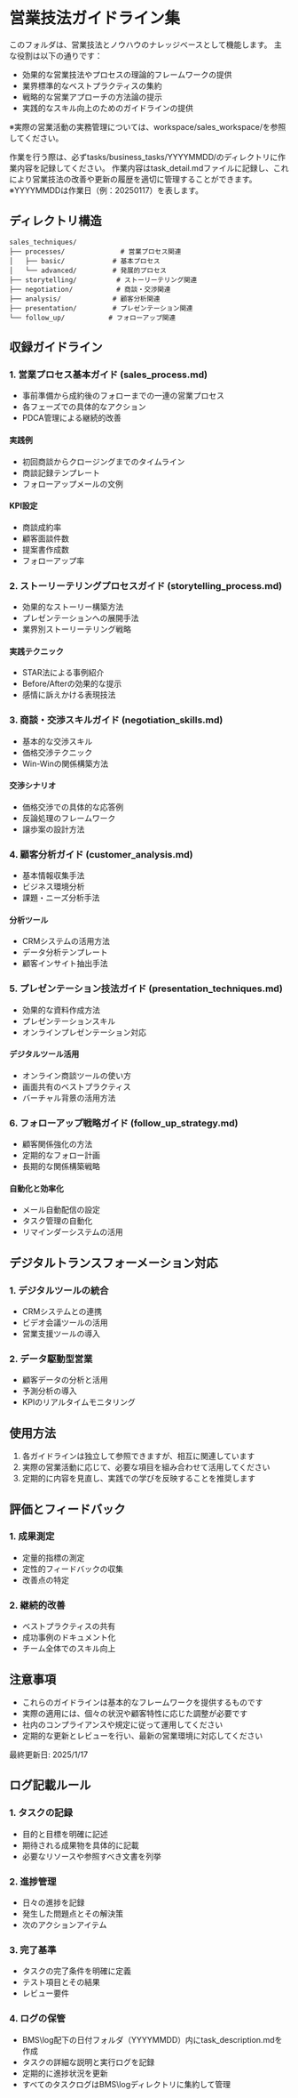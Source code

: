 # 営業技法ガイドライン集

このフォルダは、営業技法とノウハウのナレッジベースとして機能します。
主な役割は以下の通りです：

- 効果的な営業技法やプロセスの理論的フレームワークの提供
- 業界標準的なベストプラクティスの集約
- 戦略的な営業アプローチの方法論の提示
- 実践的なスキル向上のためのガイドラインの提供

※実際の営業活動の実務管理については、workspace/sales_workspace/を参照してください。

作業を行う際は、必ずtasks/business_tasks/YYYYMMDD/のディレクトリに作業内容を記録してください。
作業内容はtask_detail.mdファイルに記録し、これにより営業技法の改善や更新の履歴を適切に管理することができます。
※YYYYMMDDは作業日（例：20250117）を表します。

## ディレクトリ構造
```
sales_techniques/
├── processes/              # 営業プロセス関連
│   ├── basic/            # 基本プロセス
│   └── advanced/         # 発展的プロセス
├── storytelling/          # ストーリーテリング関連
├── negotiation/           # 商談・交渉関連
├── analysis/             # 顧客分析関連
├── presentation/         # プレゼンテーション関連
└── follow_up/           # フォローアップ関連
```

## 収録ガイドライン

### 1. 営業プロセス基本ガイド (sales_process.md)
- 事前準備から成約後のフォローまでの一連の営業プロセス
- 各フェーズでの具体的なアクション
- PDCA管理による継続的改善

#### 実践例
- 初回商談からクロージングまでのタイムライン
- 商談記録テンプレート
- フォローアップメールの文例

#### KPI設定
- 商談成約率
- 顧客面談件数
- 提案書作成数
- フォローアップ率

### 2. ストーリーテリングプロセスガイド (storytelling_process.md)
- 効果的なストーリー構築方法
- プレゼンテーションへの展開手法
- 業界別ストーリーテリング戦略

#### 実践テクニック
- STAR法による事例紹介
- Before/Afterの効果的な提示
- 感情に訴えかける表現技法

### 3. 商談・交渉スキルガイド (negotiation_skills.md)
- 基本的な交渉スキル
- 価格交渉テクニック
- Win-Winの関係構築方法

#### 交渉シナリオ
- 価格交渉での具体的な応答例
- 反論処理のフレームワーク
- 譲歩案の設計方法

### 4. 顧客分析ガイド (customer_analysis.md)
- 基本情報収集手法
- ビジネス環境分析
- 課題・ニーズ分析手法

#### 分析ツール
- CRMシステムの活用方法
- データ分析テンプレート
- 顧客インサイト抽出手法

### 5. プレゼンテーション技法ガイド (presentation_techniques.md)
- 効果的な資料作成方法
- プレゼンテーションスキル
- オンラインプレゼンテーション対応

#### デジタルツール活用
- オンライン商談ツールの使い方
- 画面共有のベストプラクティス
- バーチャル背景の活用方法

### 6. フォローアップ戦略ガイド (follow_up_strategy.md)
- 顧客関係強化の方法
- 定期的なフォロー計画
- 長期的な関係構築戦略

#### 自動化と効率化
- メール自動配信の設定
- タスク管理の自動化
- リマインダーシステムの活用

## デジタルトランスフォーメーション対応

### 1. デジタルツールの統合
- CRMシステムとの連携
- ビデオ会議ツールの活用
- 営業支援ツールの導入

### 2. データ駆動型営業
- 顧客データの分析と活用
- 予測分析の導入
- KPIのリアルタイムモニタリング

## 使用方法

1. 各ガイドラインは独立して参照できますが、相互に関連しています
2. 実際の営業活動に応じて、必要な項目を組み合わせて活用してください
3. 定期的に内容を見直し、実践での学びを反映することを推奨します

## 評価とフィードバック

### 1. 成果測定
- 定量的指標の測定
- 定性的フィードバックの収集
- 改善点の特定

### 2. 継続的改善
- ベストプラクティスの共有
- 成功事例のドキュメント化
- チーム全体でのスキル向上

## 注意事項

- これらのガイドラインは基本的なフレームワークを提供するものです
- 実際の適用には、個々の状況や顧客特性に応じた調整が必要です
- 社内のコンプライアンスや規定に従って運用してください
- 定期的な更新とレビューを行い、最新の営業環境に対応してください

最終更新日: 2025/1/17

## ログ記載ルール

### 1. タスクの記録
- 目的と目標を明確に記述
- 期待される成果物を具体的に記載
- 必要なリソースや参照すべき文書を列挙

### 2. 進捗管理
- 日々の進捗を記録
- 発生した問題点とその解決策
- 次のアクションアイテム

### 3. 完了基準
- タスクの完了条件を明確に定義
- テスト項目とその結果
- レビュー要件

### 4. ログの保管
- BMS\log配下の日付フォルダ（YYYYMMDD）内にtask_description.mdを作成
- タスクの詳細な説明と実行ログを記録
- 定期的に進捗状況を更新
- すべてのタスクログはBMS\logディレクトリに集約して管理